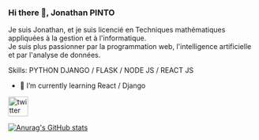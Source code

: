 ### Hi there 👋, Jonathan PINTO


Je suis Jonathan, et je suis licencié en Techniques mathématiques appliquées à la gestion et à l'informatique.\
Je suis plus passionner par la programmation web, l'intelligence artificielle et par l'analyse de données.

Skills: PYTHON DJANGO / FLASK / NODE JS / REACT JS

- 🌱 I’m currently learning React / Django 


[<img src='https://cdn.jsdelivr.net/npm/simple-icons@3.0.1/icons/twitter.svg' alt='twitter' height='40'>](https://twitter.com/@KATENDEPINTO)  



[![Anurag's GitHub stats](https://github-readme-stats.vercel.app/api?username=Pinto-Katende-Jonathan)](https://github.com/Pinto-Katende-Jonathan/github-readme-stats)
